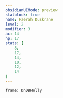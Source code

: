 ```yaml
---
obsidianUIMode: preview
statblock: true
name: Faerah Duskrane
level: 2
modifier: 3
ac: 14
hp: 17
stats: [
	8,
	17,
	14,
	10,
	12,
	14
]
---
```

```custom-frames
frame: DnDBHolly
```